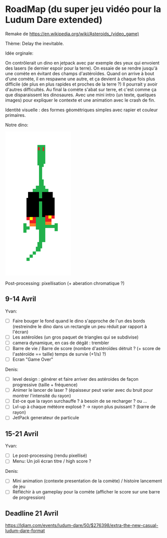 # RoadMap (du super jeu vidéo pour la Ludum Dare extended)

Remake de https://en.wikipedia.org/wiki/Asteroids_(video_game)

Thème: Delay the inevitable.

Idée orginale:

On contrôlerait un dino en jetpack avec par exemple des yeux qui envoient des lasers (le dernier espoir pour la terre).
On essaie de se rendre jusqu'à une comète en évitant des champs d'astéroïdes.
Quand on arrive à bout d'une comète, il en respawne une autre, et ça devient à chaque fois plus difficile (de plus en plus rapides et proches de la terre ?) Il pourrait y avoir d'autres difficultés.
Au final la comète s'abat sur terre, et c'est comme ça que disparaissent les dinosaures.
Avec une mini intro (un texte, quelques images) pour expliquer le contexte et une animation avec le crash de fin.

Identité visuelle : des formes géométriques simples avec rapier et couleur primaires.

Notre dino:

![rendu du dino](doc/dino.png)

Post-processing: pixellisation (+ aberation chromatique ?)

## 9-14 Avril

Yvan:

- [ ] Faire bouger le fond quand le dino s'approche de l'un des bords (restreindre le dino dans un rectangle un peu réduit par rapport à l'écran)
- [ ] Les astéroïdes (un gros paquet de triangles qui se subdivise)
- [ ] camera dynamique, en cas de dégât : trembler
- [ ] Barre de vie / Barre de score (nombre d'astéroïdes détruit ? (+ score de l'astéroïde == taille) temps de survie (+1/s) ?)
- [ ] Ecran "Game Over"

Denis:

- [ ] level design : générer et faire arriver des astéroides de façon progressive (taille + fréquence)
- [ ] Animer le lancer de laser ? (épaisseur peut varier avec du bruit pour montrer l'intensité du rayon)
- [ ] Est-ce que la rayon surchauffe ? à besoin de se recharger ? ou ...
- [ ] Lvl-up à chaque météore explosé ? -> rayon plus puissant ? (barre de rayon)
- [ ] JetPack generateur de particule

## 15-21 Avril

Yvan:

- [ ] Le post-processing (rendu pixellisé)
- [ ] Menu: Un joli écran titre / high score ?

Denis:

- [ ] Mini animation (contexte presentation de la comète) / histoire lancement de jeu
- [ ] Réfléchir à un gameplay pour la comète (afficher le score sur une barre de progression)

## Deadline 21 Avril

https://ldjam.com/events/ludum-dare/50/$276398/extra-the-new-casual-ludum-dare-format
